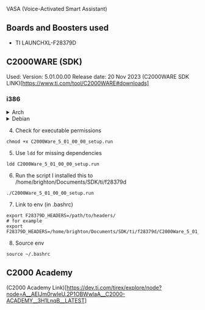 VASA (Voice-Activated Smart Assistant)

## Boards and Boosters used
- TI LAUNCHXL-F28379D

## C2000WARE (SDK)
Used:  Version: 5.01.00.00 Release date: 20 Nov 2023 
(C2000WARE SDK LINK)[https://www.ti.com/tool/C2000WARE#downloads]

### i386
<details><summary>Arch</summary>

1. Enable multilib, but editing `/etc/pacman.conf`
```
[multilib]
Include = /etc/pacman.d/mirrorlist
```

2. Update package database and upgrade system
```
sudo pacman -Syu
```

3. Install 32-bit libraries
```
sudo pacman -S lib32-glibc lib32-ncurses lib32-gcc-libs
```
</details>

<details><summary>Debian</summary>

1. Enable multilib
```
sudo dpkg --add-architecture i386
```

2. Update package databse
```
sudo apt-get update
```

3. Install 32-bit libraries
```
sudo apt-get install libc6:i386 libncurses5:i386 libstdc++6:i386
```

</details>

4. Check for executable permissions
```
chmod +x C2000Ware_5_01_00_00_setup.run
```

5. Use `ldd` for missing dependencies
```
ldd C2000Ware_5_01_00_00_setup.run
```

6. Run the script
I installed this to /home/brighton/Documents/SDK/ti/f28379d
```
./C2000Ware_5_01_00_00_setup.run
```

7. Link to env (in .bashrc)
```
export F28379D_HEADERS=/path/to/headers/
# for example
export F28379D_HEADERS=/home/brighton/Documents/SDK/ti/f28379d/C2000Ware_5_01_00_00/
```

8. Source env
```
source ~/.bashrc
```


## C2000 Academy
(C2000 Academy Link)[https://dev.ti.com/tirex/explore/node?node=A__AEIJm0rwIeU.2P1OBWwlaA__C2000-ACADEMY__3H1LnqB__LATEST]


